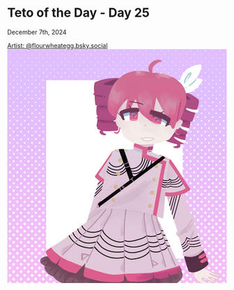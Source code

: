# Teto of the Day - Day 25
<div class="post-date">December 7th, 2024</div>


[Artist: @flourwheategg.bsky.social](https://bsky.app/profile/flourwheategg.bsky.social/post/3lcnn73mrcc26)
![Kasane Teto Art](/totd/DAY_25.jpg)